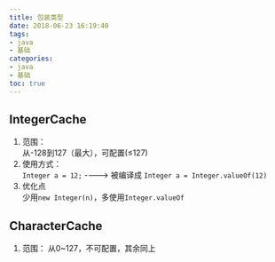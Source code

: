```yaml
---
title: 包装类型
date: 2018-06-23 16:19:40
tags:
- java
- 基础
categories:
- java
- 基础
toc: true
---
```

## IntegerCache
1. 范围：  
从-128到127（最大），可配置(≤127)
2. 使用方式：  
`Integer a = 12;` ----> 被编译成 `Integer a = Integer.valueOf(12)`
3. 优化点   
少用`new Integer(n)`，多使用`Integer.valueOf`

## CharacterCache
1. 范围：
从0~127，不可配置，其余同上